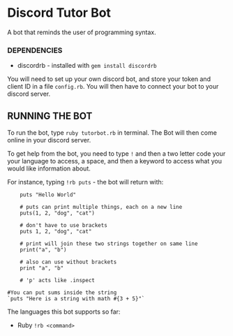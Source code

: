 # Discord Tutor Bot
A bot that reminds the user of programming syntax. 

### DEPENDENCIES
- discordrb - installed with `gem install discordrb`

You will need to set up your own discord bot, and store your token and client ID in a file `config.rb`. You will then have to connect your bot to your discord server. 

## RUNNING THE BOT
To run the bot, type `ruby tutorbot.rb` in terminal. The Bot will then come online in your discord server. 

To get help from the bot, you need to type `!` and then a two letter code your your language to access, a space, and then a keyword to access what you would like information about. 

For instance, typing `!rb puts` - the bot will return with: 

``` 
    puts "Hello World"

    # puts can print multiple things, each on a new line
    puts(1, 2, "dog", "cat")

    # don't have to use brackets
    puts 1, 2, "dog", "cat"

    # print will join these two strings together on same line
    print("a", "b")

    # also can use without brackets
    print "a", "b"
    
    # 'p' acts like .inspect

#You can put sums inside the string
`puts "Here is a string with math #{3 + 5}"`
```

The languages this bot supports so far:

- Ruby `!rb <command>`